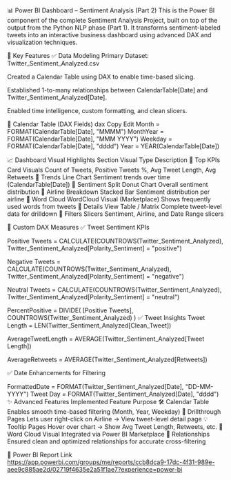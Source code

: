 📊 Power BI Dashboard – Sentiment Analysis (Part 2)
This is the Power BI component of the complete Sentiment Analysis Project, built on top of the output from the Python NLP phase (Part 1). It transforms sentiment-labeled tweets into an interactive business dashboard using advanced DAX and visualization techniques.


🚀 Key Features
✅ Data Modeling
Primary Dataset: Twitter_Sentiment_Analyzed.csv

Created a Calendar Table using DAX to enable time-based slicing.

Established 1-to-many relationships between CalendarTable[Date] and Twitter_Sentiment_Analyzed[Date].

Enabled time intelligence, custom formatting, and clean slicers.

📅 Calendar Table (DAX Fields)
dax
Copy
Edit
Month = FORMAT(CalendarTable[Date], "MMMM")
MonthYear = FORMAT(CalendarTable[Date], "MMM YYYY")
Weekday = FORMAT(CalendarTable[Date], "dddd")
Year = YEAR(CalendarTable[Date])


📈 Dashboard Visual Highlights
Section	Visual Type	Description
🔹 Top KPIs	Card Visuals	Count of Tweets, Positive Tweets %, Avg Tweet Length, Avg Retweets
🔹 Trends	Line Chart	Sentiment trends over time (CalendarTable[Date])
🔹 Sentiment Split	Donut Chart	Overall sentiment distribution
🔹 Airline Breakdown	Stacked Bar	Sentiment distribution per airline
🔹 Word Cloud	WordCloud Visual (Marketplace)	Shows frequently used words from tweets
🔹 Details View	Table / Matrix	Complete tweet-level data for drilldown
🔹 Filters	Slicers	Sentiment, Airline, and Date Range slicers

🧠 Custom DAX Measures
✅ Tweet Sentiment KPIs

Positive Tweets = 
CALCULATE(COUNTROWS(Twitter_Sentiment_Analyzed),
Twitter_Sentiment_Analyzed[Polarity_Sentiment] = "positive")

Negative Tweets = 
CALCULATE(COUNTROWS(Twitter_Sentiment_Analyzed),
Twitter_Sentiment_Analyzed[Polarity_Sentiment] = "negative")

Neutral Tweets = 
CALCULATE(COUNTROWS(Twitter_Sentiment_Analyzed),
Twitter_Sentiment_Analyzed[Polarity_Sentiment] = "neutral")

PercentPositive = 
DIVIDE(
    [Positive Tweets],
    COUNTROWS(Twitter_Sentiment_Analyzed)
)
✅ Tweet Insights
Tweet Length = LEN(Twitter_Sentiment_Analyzed[Clean_Tweet])

AverageTweetLength = 
AVERAGE(Twitter_Sentiment_Analyzed[Tweet Length])

AverageRetweets = 
AVERAGE(Twitter_Sentiment_Analyzed[Retweets])


✅ Date Enhancements for Filtering

FormattedDate = FORMAT(Twitter_Sentiment_Analyzed[Date], "DD-MM-YYYY")
Tweet Day = FORMAT(Twitter_Sentiment_Analyzed[Date], "dddd")
✨ Advanced Features Implemented
Feature	Purpose
🛠 Calendar Table	Enables smooth time-based filtering (Month, Year, Weekday)
📌 Drillthrough Pages	Lets user right-click on Airline → View tweet-level detail page
💡 Tooltip Pages	Hover over chart → Show Avg Tweet Length, Retweets, etc.
🧩 Word Cloud Visual	Integrated via Power BI Marketplace
🔗 Relationships	Ensured clean and optimized relationships for accurate cross-filtering

🔗 Power BI Report Link https://app.powerbi.com/groups/me/reports/ccb8dca9-17dc-4f31-989e-aee9c885ae2d/02719f4635e2a51f1ae7?experience=power-bi
